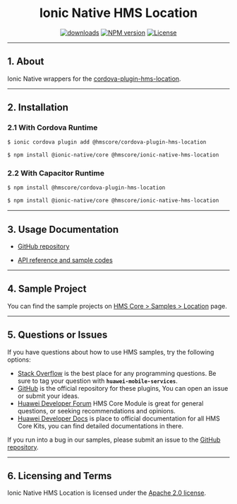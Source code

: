<p align="center">
  <h1 align="center">Ionic Native HMS Location</h1>
</p>


<p align="center">
  <a href="https://www.npmjs.com/package/@hmscore/ionic-native-hms-location"><img src="https://img.shields.io/npm/dm/@hmscore/ionic-native-hms-location?color=%23007EC6&style=for-the-badge" alt="downloads"></a>
  <a href="https://www.npmjs.com/package/@hmscore/ionic-native-hms-location"><img src="https://img.shields.io/npm/v/@hmscore/ionic-native-hms-location?color=%23ed2a1c&style=for-the-badge" alt="NPM version"></a>
  <a href="./LICENSE"><img src="https://img.shields.io/npm/l/@hmscore/ionic-native-hms-location.svg?color=%3bcc62&style=for-the-badge" alt="License"></a>
</p>

---

## 1. About

Ionic Native wrappers for the [cordova-plugin-hms-location](https://www.npmjs.com/package/@hmscore/cordova-plugin-hms-location).

---

## 2. Installation

### 2.1 With Cordova Runtime

```bash
$ ionic cordova plugin add @hmscore/cordova-plugin-hms-location
```

```bash
$ npm install @ionic-native/core @hmscore/ionic-native-hms-location
```

### 2.2 With Capacitor Runtime

```bash
$ npm install @hmscore/cordova-plugin-hms-location
```

```bash
$ npm install @ionic-native/core @hmscore/ionic-native-hms-location
```

---

## 3. Usage Documentation

- [GitHub repository](https://github.com/HMS-Core/hms-cordova-plugin)

- [API reference and sample codes](https://developer.huawei.com/consumer/en/doc/development/HMS-Plugin-References-V1/overview-0000001050140386-V1?ha_source=hms1)

---

## 4. Sample Project

You can find the sample projects on [HMS Core > Samples > Location](https://developer.huawei.com/consumer/en/doc/overview/HMS-Core-Plugin?ha_source=hms1) page.

---

## 5. Questions or Issues

If you have questions about how to use HMS samples, try the following options:

- [Stack Overflow](https://stackoverflow.com/questions/tagged/huawei-mobile-services) is the best place for any programming questions. Be sure to tag your question with **`huawei-mobile-services`**.
- [GitHub](https://github.com/HMS-Core/hms-cordova-plugin) is the official repository for these plugins, You can open an issue or submit your ideas.
- [Huawei Developer Forum](https://forums.developer.huawei.com/forumPortal/en/home?fid=0101187876626530001&ha_source=hms1) HMS Core Module is great for general questions, or seeking recommendations and opinions.
- [Huawei Developer Docs](https://developer.huawei.com/consumer/en/doc/overview/HMS-Core-Plugin?ha_source=hms1) is place to official documentation for all HMS Core Kits, you can find detailed documentations in there.

If you run into a bug in our samples, please submit an issue to the [GitHub repository](https://github.com/HMS-Core/hms-cordova-plugin).

---

## 6. Licensing and Terms

Ionic Native HMS Location is licensed under the [Apache 2.0 license](LICENSE).
